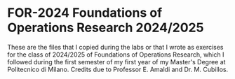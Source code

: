 # FOR-2024 Foundations of Operations Research 2024/2025
These are the files that I copied during the labs or that I wrote as exercises for the class of 2024/2025 of Foundations of Operations Research, which I followed during the first semester of my first year of my Master's Degree at Politecnico di Milano. Credits due to Professor E. Amaldi and Dr. M. Cubillos.
